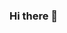 ### Hi there 👋

<!--
**KerriTanya/KerriTanya** is a ✨ _special_ ✨ repository because its `README.md` (this file) appears on your GitHub profile.

Here are some ideas to get you started:
![My graduation photo](https://ibb.co/sPJvzhZ)
- 🔭 I’m currently working on my Software Engineering Bootcamp with HyperionDev
- 🌱 I’m currently learning: python, OOP and SQL
- 👯 I’m looking to collaborate on everything
- 🤔 I’m looking for a junior software engineering role
- 💬 Ask me about whatever you like
- 📫 How to reach me on [LinkedIn](https://www.linkedin.com/in/kerritanya/)

-->
